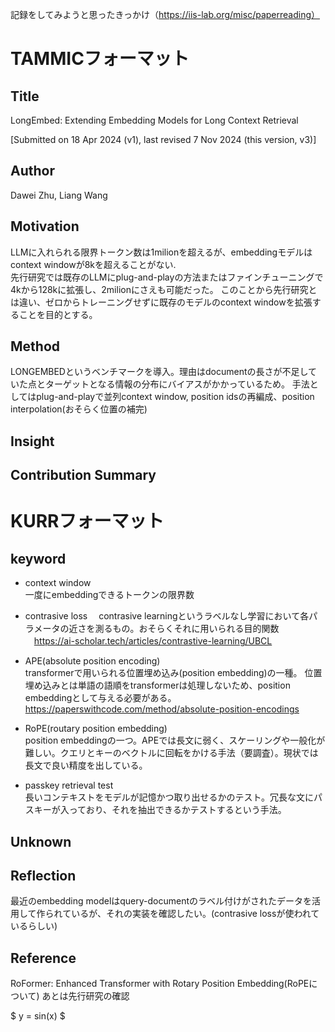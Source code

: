 記録をしてみようと思ったきっかけ（https://iis-lab.org/misc/paperreading）
# TAMMICフォーマット


## Title
LongEmbed: Extending Embedding Models for Long Context Retrieval  

[Submitted on 18 Apr 2024 (v1), last revised 7 Nov 2024 (this version, v3)]

## Author
Dawei Zhu, Liang Wang

## Motivation
LLMに入れられる限界トークン数は1milionを超えるが、embeddingモデルはcontext windowが8kを超えることがない.<br>
先行研究では既存のLLMにplug-and-playの方法またはファインチューニングで4kから128kに拡張し、2milionにさえも可能だった。
このことから先行研究とは違い、ゼロからトレーニングせずに既存のモデルのcontext windowを拡張することを目的とする。

## Method
LONGEMBEDというベンチマークを導入。理由はdocumentの長さが不足していた点とターゲットとなる情報の分布にバイアスがかかっているため。
手法としてはplug-and-playで並列context window, position idsの再編成、position interpolation(おそらく位置の補完)



## Insight

## Contribution Summary
  
# KURRフォーマット
## keyword 
- context window  
一度にembeddingできるトークンの限界数

- contrasive loss
　contrasive learningというラベルなし学習において各パラメータの近さを測るもの。おそらくそれに用いられる目的関数  
　https://ai-scholar.tech/articles/contrastive-learning/UBCL

- APE(absolute position encoding)  
transformerで用いられる位置埋め込み(position embedding)の一種。
位置埋め込みとは単語の語順をtransformerは処理しないため、position embeddingとして与える必要がある。
https://paperswithcode.com/method/absolute-position-encodings
  
- RoPE(routary position embedding)  
position embeddingの一つ。APEでは長文に弱く、スケーリングや一般化が難しい。クエリとキーのベクトルに回転をかける手法（要調査）。現状では長文で良い精度を出している。

- passkey retrieval test  
長いコンテキストをモデルが記憶かつ取り出せるかのテスト。冗長な文にパスキーが入っており、それを抽出できるかテストするという手法。

## Unknown

## Reflection
最近のembedding modelはquery-documentのラベル付けがされたデータを活用して作られているが、それの実装を確認したい。(contrasive lossが使われているらしい)

## Reference
RoFormer: Enhanced Transformer with Rotary Position Embedding(RoPEについて)
あとは先行研究の確認



$
y = sin(x)
$